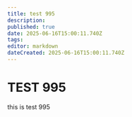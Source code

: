 ```yaml
---
title: test 995
description: 
published: true
date: 2025-06-16T15:00:11.740Z
tags: 
editor: markdown
dateCreated: 2025-06-16T15:00:11.740Z
---
```


# TEST 995
this is test 995
